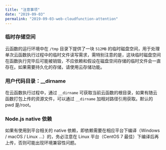 ```yaml
---
title: "注意事项"
date: "2019-09-03"
permalink: "2019-09-03-web-cloudfunction-attention"
---
```


### 临时存储空间

云函数的运行环境中在 `/tmp` 目录下提供了一块 `512MB` 的临时磁盘空间，用于处理单次云函数执行过程中的临时文件读写需求，需特别注意的是，这块临时磁盘空间在函数执行完毕后可能被销毁，不应依赖和假设在磁盘空间存储的临时文件会一直存在。如果需要持久化的存储，请使用云存储功能。

### 用户代码目录：\_\_dirname

在云函数执行过程中，通过 `__dirname` 可获取当前云函数的根目录，如果有随云函数打包上传的资源文件，可以通过 `__dirname` 加相对路径引用获取。默认的 pwd 是/root。

### Node.js native 依赖

如果有使用到平台相关的 native 依赖，即依赖需要在相应平台下编译（Windows / macOS / Linux ...）的，务必注意在 Linux 平台（CentOS 7 最佳）下编译后再上传，否则可能出现环境兼容性问题。
